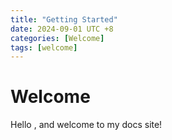 ```yaml
---
title: "Getting Started"
date: 2024-09-01 UTC +8
categories: [Welcome]
tags: [welcome]
---
```


# Welcome

Hello ,  and welcome to my docs site! 


